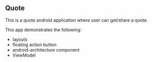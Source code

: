 ## Quote
This is a quote android application where user can get/share a quote.

This app demonstrates the following:
+ layouts
+ floating action button
+ android-architecture component
+ ViewModel